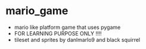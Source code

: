 mario_game
==========

* mario like platform game that uses pygame
* FOR LEARNING PURPOSE ONLY !!!!
* tileset and sprites by danlmarlo9 and black squirrel

